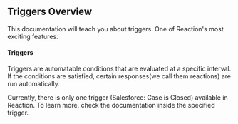 ## Triggers Overview

This documentation will teach you about triggers. One of Reaction's most exciting features.

#### Triggers

Triggers are automatable conditions that are evaluated at a specific interval. If the conditions are satisfied, certain responses(we call them reactions) are run automatically.

Currently, there is only one trigger (Salesforce: Case is Closed) available in Reaction.
To learn more, check the documentation inside the specified trigger.

